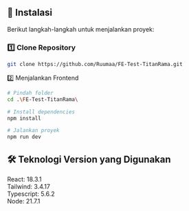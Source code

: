 ## 🔧 Instalasi  
Berikut langkah-langkah untuk menjalankan proyek:  

### **1️⃣ Clone Repository**
```bash
git clone https://github.com/Ruumaa/FE-Test-TitanRama.git
```

2️⃣ Menjalankan Frontend
```bash
# Pindah folder
cd .\FE-Test-TitanRama\

# Install dependencies
npm install

# Jalankan proyek
npm run dev
```

## 🛠 Teknologi Version yang Digunakan   
React: 18.3.1  
Tailwind: 3.4.17  
Typescript: 5.6.2  
Node: 21.7.1

